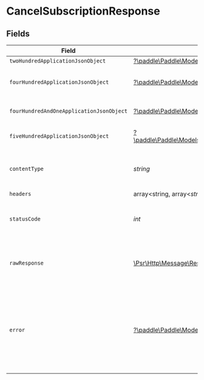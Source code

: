 # CancelSubscriptionResponse


## Fields

| Field                                                                                                                                                                         | Type                                                                                                                                                                          | Required                                                                                                                                                                      | Description                                                                                                                                                                   |
| ----------------------------------------------------------------------------------------------------------------------------------------------------------------------------- | ----------------------------------------------------------------------------------------------------------------------------------------------------------------------------- | ----------------------------------------------------------------------------------------------------------------------------------------------------------------------------- | ----------------------------------------------------------------------------------------------------------------------------------------------------------------------------- |
| `twoHundredApplicationJsonObject`                                                                                                                                             | [?\paddle\Paddle\Models\Operations\CancelSubscriptionResponseBody](../../Models/Operations/CancelSubscriptionResponseBody.md)                                                 | :heavy_minus_sign:                                                                                                                                                            | OK                                                                                                                                                                            |
| `fourHundredApplicationJsonObject`                                                                                                                                            | [?\paddle\Paddle\Models\Operations\CancelSubscriptionSubscriptionsResponseBody](../../Models/Operations/CancelSubscriptionSubscriptionsResponseBody.md)                       | :heavy_minus_sign:                                                                                                                                                            | Error response for validation                                                                                                                                                 |
| `fourHundredAndOneApplicationJsonObject`                                                                                                                                      | [?\paddle\Paddle\Models\Operations\CancelSubscriptionSubscriptionsResponseResponseBody](../../Models/Operations/CancelSubscriptionSubscriptionsResponseResponseBody.md)       | :heavy_minus_sign:                                                                                                                                                            | General error response                                                                                                                                                        |
| `fiveHundredApplicationJsonObject`                                                                                                                                            | [?\paddle\Paddle\Models\Operations\CancelSubscriptionSubscriptionsResponse500ResponseBody](../../Models/Operations/CancelSubscriptionSubscriptionsResponse500ResponseBody.md) | :heavy_minus_sign:                                                                                                                                                            | General error response                                                                                                                                                        |
| `contentType`                                                                                                                                                                 | *string*                                                                                                                                                                      | :heavy_check_mark:                                                                                                                                                            | HTTP response content type for this operation                                                                                                                                 |
| `headers`                                                                                                                                                                     | array<string, array<*string*>>                                                                                                                                                | :heavy_minus_sign:                                                                                                                                                            | N/A                                                                                                                                                                           |
| `statusCode`                                                                                                                                                                  | *int*                                                                                                                                                                         | :heavy_check_mark:                                                                                                                                                            | HTTP response status code for this operation                                                                                                                                  |
| `rawResponse`                                                                                                                                                                 | [\Psr\Http\Message\ResponseInterface](https://www.php-fig.org/psr/psr-7/#33-psrhttpmessageresponseinterface)                                                                  | :heavy_minus_sign:                                                                                                                                                            | Raw HTTP response; suitable for custom response parsing                                                                                                                       |
| `error`                                                                                                                                                                       | [?\paddle\Paddle\Models\Shared\Error](../../Models/Shared/Error.md)                                                                                                           | :heavy_minus_sign:                                                                                                                                                            | If the subscription is locked and can not be changed. This happens 30 min before the renewal time.                                                                            |